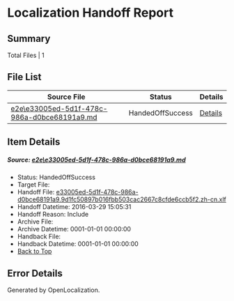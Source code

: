 # <a name='report-top'></a> Localization Handoff Report

## Summary
 Total Files | 1

## File List
 Source File | Status | Details 
 ----------- | ------ | ------- 
 [e2e\e33005ed-5d1f-478c-986a-d0bce68191a9.md](https://github.com/OpenLocalizationTest/oltest/blob/00a29cd2a46db58233bc15454651a21daeaf10c2/e2e/e33005ed-5d1f-478c-986a-d0bce68191a9.md) | HandedOffSuccess | [Details](#4fe7e2f9c07fb220db013a5fcb1687103391313a1)

## Item Details
##### <a name='4fe7e2f9c07fb220db013a5fcb1687103391313a1'></a> Source: [e2e\e33005ed-5d1f-478c-986a-d0bce68191a9.md](https://github.com/OpenLocalizationTest/oltest/blob/00a29cd2a46db58233bc15454651a21daeaf10c2/e2e/e33005ed-5d1f-478c-986a-d0bce68191a9.md)
* Status: HandedOffSuccess
* Target File: 
* Handoff File: [e33005ed-5d1f-478c-986a-d0bce68191a9.9d1fc50897b016fbb503cac2667c8cfde6ccb5f2.zh-cn.xlf](https://github.com/OpenLocalizationTestOrg/olhandoff-e2e/blob/f4b4f9b3fdfd5bc02378d0235c1ff5349c81035c/ol-handoff/OpenLocalizationTestOrg/oltest.zh-cn/ci/ht/e33005ed-5d1f-478c-986a-d0bce68191a9.9d1fc50897b016fbb503cac2667c8cfde6ccb5f2.zh-cn.xlf)
* Handoff Datetime: 2016-03-29 15:05:31
* Handoff Reason: Include
* Archive File: 
* Archive Datetime: 0001-01-01 00:00:00
* Handback File: 
* Handback Datetime: 0001-01-01 00:00:00
* [Back to Top](#report-top)


## Error Details

Generated by OpenLocalization.
